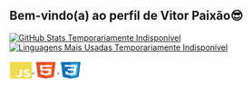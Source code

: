 ## Bem-vindo(a) ao perfil de Vitor Paixão😎

<div>
   <a href="https://github.com/Vitor-Paixaoo">
   <img height="180em" alt="GitHub Stats Temporariamente Indisponível" src="https://via.placeholder.com/468x180?text=GitHub+Stats+Indispon%C3%ADvel"/>
   <img height="180em" alt="Linguagens Mais Usadas Temporariamente Indisponível" src="https://via.placeholder.com/468x180?text=Linguagens+Mais+Usadas+Indispon%C3%ADvel"/>
</div>

<div><br>
  <img align="center" alt="Js" height="30" width="40" src="https://raw.githubusercontent.com/devicons/devicon/master/icons/javascript/javascript-plain.svg">
  <img align="center" alt="HTML" height="30" width="40" src="https://raw.githubusercontent.com/devicons/devicon/master/icons/html5/html5-original.svg">
  <img align="center" alt="CSS" height="30" width="40" src="https://raw.githubusercontent.com/devicons/devicon/master/icons/css3/css3-original.svg">
</div>

<br>
